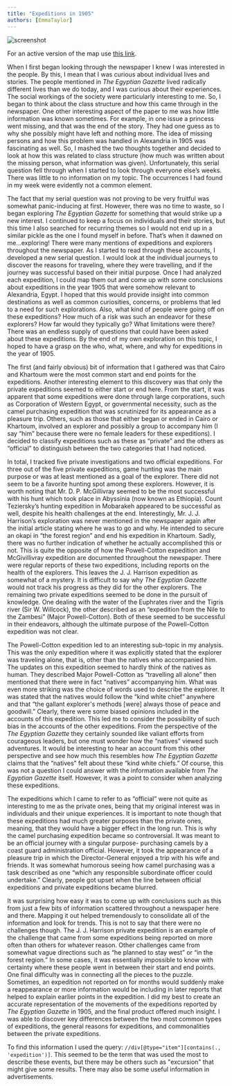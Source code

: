 ```yaml
---
title: "Expeditions in 1905"
authors: [EmmaTaylor]
---
```

![screenshot](https://github.com/dig-eg-gaz/dig-eg-gaz.github.io/blob/master/images/analysis-images/taylor-screenshot.png?raw=true "screenshot")

For an active version of the map use [this link](https://www.google.com/maps/d/u/0/edit?hl=en&hl=en&authuser=0&authuser=0&mid=1Z635UmfacpWIsL5lFI6Fqjp49zE&ll=20.142270705063122%2C-24.702435828124862&z=3).

When I first began looking through the newspaper I knew I was interested in the people. By this, I mean that I was curious about individual lives and stories. The people mentioned in *The Egyptian Gazette* lived radically different lives than we do today, and I was curious about their experiences. The social workings of the society were particularly interesting to me. So, I began to think about the class structure and how this came through in the newspaper. One other interesting aspect of the paper to me was how little information was known sometimes. For example, in one issue a princess went missing, and that was the end of the story. They had one guess as to why she possibly might have left and nothing more. The idea of missing persons and how this problem was handled in Alexandria in 1905 was fascinating as well. So, I mashed the two thoughts together and decided to look at how this was related to class structure (how much was written about the missing person, what information was given). Unfortunately, this serial question fell through when I started to look through everyone else’s weeks. There was little to no information on my topic. The occurrences I had found in my week were evidently not a common element.

The fact that my serial question was not proving to be very fruitful was somewhat panic-inducing at first. However, there was no time to waste, so I began exploring *The Egyptian Gazette* for something that would strike up a new interest. I continued to keep a focus on individuals and their stories, but this time I also searched for recurring themes so I would not end up in a similar pickle as the one I found myself in before. That’s when it dawned on me…exploring! There were many mentions of expeditions and explorers throughout the newspaper. As I started to read through these accounts, I developed a new serial question. I would look at the individual journeys to discover the reasons for traveling, where they were travelling, and if the journey was successful based on their initial purpose. Once I had analyzed each expedition, I could map them out and come up with some conclusions about expeditions in the year 1905 that were somehow relevant to Alexandria, Egypt. I hoped that this would provide insight into common destinations as well as common curiosities, concerns, or problems that led to a need for such explorations. Also, what kind of people were going off on these expeditions? How much of a risk was such an endeavor for these explorers? How far would they typically go? What limitations were there? There was an endless supply of questions that could have been asked about these expeditions. By the end of my own exploration on this topic, I hoped to have a grasp on the who, what, where, and why for expeditions in the year of 1905.

The first (and fairly obvious) bit of information that I gathered was that Cairo and Khartoum were the most common start and end points for the expeditions. Another interesting element to this discovery was that only the private expeditions seemed to either start or end here. From the start, it was apparent that some expeditions were done through large corporations, such as Corporation of Western Egypt, or governmental necessity, such as the camel purchasing expedition that was scrutinized for its appearance as a pleasure trip. Others, such as those that either began or ended in Cairo or Khartoum, involved an explorer and possibly a group to accompany him (I say “him” because there were no female leaders for these expeditions). I decided to classify expeditions such as these as “private” and the others as “official” to distinguish between the two categories that I had noticed.

In total, I tracked five private investigations and two official expeditions. For three out of the five private expeditions, game hunting was the main purpose or was at least mentioned as a goal of the explorer. There did not seem to be a favorite hunting spot among these explorers. However, it is worth noting that Mr. D. P. McGillivray seemed to be the most successful with his hunt which took place in Abyssinia (now known as Ethiopia). Count Teziersky’s hunting expedition in Mobarakeh appeared to be successful as well, despite his health challenges at the end. Interestingly, Mr. J. J. Harrison’s exploration was never mentioned in the newspaper again after the initial article stating where he was to go and why. He intended to secure an okapi in “the forest region” and end his expedition in Khartoum. Sadly, there was no further indication of whether he actually accomplished this or not. This is quite the opposite of how the Powell-Cotton expedition and McGivillivray expedition are documented throughout the newspaper. There were regular reports of these two expeditions, including reports on the health of the explorers. This leaves the J. J. Harrison expedition as somewhat of a mystery. It is difficult to say why *The Egyptian Gazette* would not track his progress as they did for the other explorers. The remaining two private expeditions seemed to be done in the pursuit of knowledge. One dealing with the water of the Euphrates river and the Tigris river (Sir W. Willcock), the other described as an “expedition from the Nile to the Zambesi” (Major Powell-Cotton). Both of these seemed to be successful in their endeavors, although the ultimate purpose of the Powell-Cotton expedition was not clear.

The Powell-Cotton expedition led to an interesting sub-topic in my analysis. This was the only expedition where it was explicitly stated that the explorer was traveling alone, that is, other than the natives who accompanied him. The updates on this expedition seemed to hardly think of the natives as human. They described Major Powell-Cotton as “travelling all alone” then mentioned that there were in fact “natives” accompanying him. What was even more striking was the choice of words used to describe the explorer. It was stated that the natives would follow the “kind white chief” anywhere and that “the gallant explorer's methods [were] always those of peace and goodwill.” Clearly, there were some biased opinions included in the accounts of this expedition. This led me to consider the possibility of such bias in the accounts of the other expeditions. From the perspective of the *The Egyptian Gazette* they certainly sounded like valiant efforts from courageous leaders, but one must wonder how the “natives” viewed such adventures. It would be interesting to hear an account from this other perspective and see how much this resembles how *The Egyptian Gazette* claims that the “natives” felt about these “kind white chiefs.” Of course, this was not a question I could answer with the information available from *The Egyptian Gazette* itself. However, it was a point to consider when analyzing these expeditions.

The expeditions which I came to refer to as “official” were not quite as interesting to me as the private ones, being that my original interest was in individuals and their unique experiences. It is important to note though that these expeditions had much greater purposes than the private ones, meaning, that they would have a bigger effect in the long run. This is why the camel purchasing expedition became so controversial. It was meant to be an official journey with a singular purpose- purchasing camels by a coast guard administration official. However, it took the appearance of a pleasure trip in which the Director-General enjoyed a trip with his wife and friends. It was somewhat humorous seeing how camel purchasing was a task described as one “which any responsible subordinate officer could undertake.” Clearly, people got upset when the line between official expeditions and private expeditions became blurred.  

It was surprising how easy it was to come up with conclusions such as this from just a few bits of information scattered throughout a newspaper here and there. Mapping it out helped tremendously to consolidate all of the information and look for trends. This is not to say that there were no challenges though. The J. J. Harrison private expedition is an example of the challenge that came from some expeditions being reported on more often than others for whatever reason. Other challenges came from somewhat vague directions such as “he planned to stay west” or “in the forest region.” In some cases, it was essentially impossible to know with certainty where these people went in between their start and end points. One final difficulty was in connecting all the pieces to the puzzle. Sometimes, an expedition  not reported on for months would suddenly make a reappearance or more information would be including in later reports that helped to explain earlier points in the expedition. I did my best to create an accurate representation of the movements of the expeditions reported by *The Egyptian Gazette* in 1905, and the final product offered much insight. I was able to discover key differences between the two most common types of expeditions, the general reasons for expeditions, and commonalities between the private expeditions.

To find this information I used the query: `//div[@type="item"][contains(., 'expedition')]`. This seemed to be the term that was used the most to describe these events, but there may be others such as "excursion" that might give some results. There may also be some useful information in advertisements.
